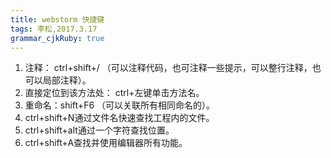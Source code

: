 ```yaml
---
title: webstorm 快捷键 
tags: 李松,2017.3.17
grammar_cjkRuby: true
---
```


 

 1.  注释： ctrl+shift+/ （可以注释代码，也可注释一些提示，可以整行注释，也可以局部注释）。
 2.  直接定位到该方法处： ctrl+左键单击方法名。   
 3. 重命名：shift+F6 （可以关联所有相同命名的）。
 4. ctrl+shift+N通过文件名快速查找工程内的文件。
 5. ctrl+shift+alt通过一个字符查找位置。
 6. ctrl+shift+A查找并使用编辑器所有功能。
   
  

